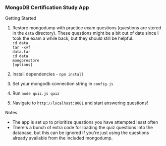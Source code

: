 ### MongoDB Certification Study App

Getting Started

1. Restore mongodump with practice exam questions (questions are stored in the <code>data</code> directory). These questions might be a bit out of date since I took the exam a while back, but they should still be helpful.<br>
<code>cd data</code><br>
<code>tar -xvf data.tar</code><br>
<code>cd data</code><br>
<code>mongorestore [options]</code>

2. Install dependencies - <code>npm install</code>
3. Set your mongodb connection string in <code>config.js</code>
4. Run <code>node quiz.js quiz</code>
5. Navigate to <code>http://localhost:8081</code> and start answering questions!

Notes
- The app is set up to prioritize questions you have attempted least often
- There's a bunch of extra code for loading the quiz questions into the database, but this can be ignored if you're just using the questions already available from the included mongodump.